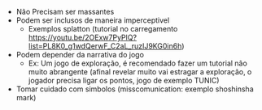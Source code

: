 - Não Precisam ser massantes
- Podem ser inclusos de maneira imperceptivel
	* Exemplos splatton (tutorial no carregamento https://youtu.be/2OExw7PyPlQ?list=PL8K0_g1wdQerwF_C2aL_ruzIJ9KG0in6h)
- Podem depender da narrativa do jogo
	- Ex: Um jogo de exploração, é recomendado fazer um tutorial não muito abrangente (afinal revelar muito vai estragar a exploração, o jogador precisa ligar os pontos, jogo de exemplo TUNIC)
- Tomar cuidado com simbolos (misscomunication: exemplo shoshinsha mark)